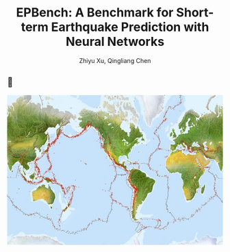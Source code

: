 <div align="center">

<h1>EPBench: A Benchmark for Short-term Earthquake
Prediction with Neural Networks </h1>

Zhiyu Xu,
Qingliang Chen

</div>

## 🚀
<div align="center">
<img width="660" height="350" alt="image" src="figs/distribute.png">
</div>

